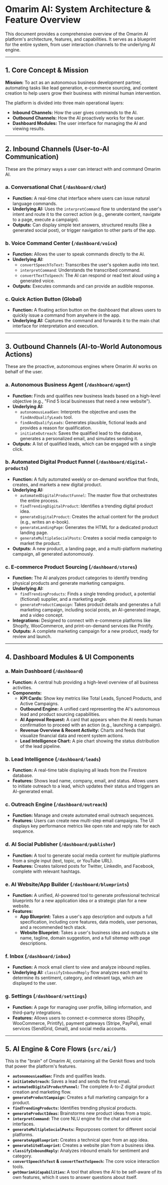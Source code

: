 
# Omarim AI: System Architecture & Feature Overview

This document provides a comprehensive overview of the Omarim AI platform's architecture, features, and capabilities. It serves as a blueprint for the entire system, from user interaction channels to the underlying AI engine.

---

## 1. Core Concept & Mission

**Mission:** To act as an autonomous business development partner, automating tasks like lead generation, e-commerce sourcing, and content creation to help users grow their business with minimal human intervention.

The platform is divided into three main operational layers:
- **Inbound Channels:** How the user gives commands to the AI.
- **Outbound Channels:** How the AI proactively works for the user.
- **Dashboard Modules:** The user interface for managing the AI and viewing results.

---

## 2. Inbound Channels (User-to-AI Communication)

These are the primary ways a user can interact with and command Omarim AI.

### a. Conversational Chat (`/dashboard/chat`)
- **Function:** A real-time chat interface where users can issue natural language commands.
- **Underlying AI:** Uses the `interpretCommand` flow to understand the user's intent and route it to the correct action (e.g., generate content, navigate to a page, execute a campaign).
- **Outputs:** Can display simple text answers, structured results (like a generated social post), or trigger navigation to other parts of the app.

### b. Voice Command Center (`/dashboard/voice`)
- **Function:** Allows the user to speak commands directly to the AI.
- **Underlying AI:**
    - `convertSpeechToText`: Transcribes the user's spoken audio into text.
    - `interpretCommand`: Understands the transcribed command.
    - `convertTextToSpeech`: The AI can respond or read text aloud using a generated voice.
- **Outputs:** Executes commands and can provide an audible response.

### c. Quick Action Button (Global)
- **Function:** A floating action button on the dashboard that allows users to quickly issue a command from anywhere in the app.
- **Underlying AI:** Captures the command and forwards it to the main chat interface for interpretation and execution.

---

## 3. Outbound Channels (AI-to-World Autonomous Actions)

These are the proactive, autonomous engines where Omarim AI works on behalf of the user.

### a. Autonomous Business Agent (`/dashboard/agent`)
- **Function:** Finds and qualifies new business leads based on a high-level objective (e.g., "Find 5 local businesses that need a new website").
- **Underlying AI:**
    - `autonomousLeadGen`: Interprets the objective and uses the `findAndQualifyLeads` tool.
    - `findAndQualifyLeads`: Generates plausible, fictional leads and provides a reason for qualification.
    - `initiateOutreach`: Saves the qualified lead to the database, generates a personalized email, and simulates sending it.
- **Outputs:** A list of qualified leads, which can be engaged with a single click.

### b. Automated Digital Product Funnel (`/dashboard/digital-products`)
- **Function:** A fully automated weekly or on-demand workflow that finds, creates, and markets a new digital product.
- **Underlying AI:**
    - `automatedDigitalProductFunnel`: The master flow that orchestrates the entire process.
    - `findTrendingDigitalProduct`: Identifies a trending digital product idea.
    - `generateDigitalProduct`: Creates the actual content for the product (e.g., writes an e-book).
    - `generateLandingPage`: Generates the HTML for a dedicated product landing page.
    - `generateMultipleSocialPosts`: Creates a social media campaign to market the product.
- **Outputs:** A new product, a landing page, and a multi-platform marketing campaign, all generated autonomously.

### c. E-commerce Product Sourcing (`/dashboard/stores`)
- **Function:** The AI analyzes product categories to identify trending physical products and generate marketing campaigns.
- **Underlying AI:**
    - `findTrendingProducts`: Finds a single trending product, a potential (fictional) supplier, and a marketing angle.
    - `generateProductCampaign`: Takes product details and generates a full marketing campaign, including social posts, an AI-generated image, and a video concept.
- **Integrations:** Designed to connect with e-commerce platforms like Shopify, WooCommerce, and print-on-demand services like Printify.
- **Outputs:** A complete marketing campaign for a new product, ready for review and launch.

---

## 4. Dashboard Modules & UI Components

### a. Main Dashboard (`/dashboard`)
- **Function:** A central hub providing a high-level overview of all business activities.
- **Components:**
    - **KPI Cards:** Show key metrics like Total Leads, Synced Products, and Active Campaigns.
    - **Outbound Engine:** A unified card representing the AI's autonomous lead and product sourcing capabilities.
    - **AI Approval Request:** A card that appears when the AI needs human confirmation to proceed with an action (e.g., launching a campaign).
    - **Revenue Overview & Recent Activity:** Charts and feeds that visualize financial data and recent system actions.
    - **Lead Intelligence Chart:** A pie chart showing the status distribution of the lead pipeline.

### b. Lead Intelligence (`/dashboard/leads`)
- **Function:** A real-time table displaying all leads from the Firestore database.
- **Features:** Shows lead name, company, email, and status. Allows users to initiate outreach to a lead, which updates their status and triggers an AI-generated email.

### c. Outreach Engine (`/dashboard/outreach`)
- **Function:** Manage and create automated email outreach sequences.
- **Features:** Users can create new multi-step email campaigns. The UI displays key performance metrics like open rate and reply rate for each sequence.

### d. AI Social Publisher (`/dashboard/publisher`)
- **Function:** A tool to generate social media content for multiple platforms from a single input (text, topic, or YouTube URL).
- **Features:** Creates tailored posts for Twitter, LinkedIn, and Facebook, complete with relevant hashtags.

### e. AI Website/App Builder (`/dashboard/blueprints`)
- **Function:** A unified, AI-powered tool to generate professional technical blueprints for a new application idea or a strategic plan for a new website.
- **Features:**
    - **App Blueprint:** Takes a user's app description and outputs a full specification, including core features, data models, user personas, and a recommended tech stack.
    - **Website Blueprint:** Takes a user's business idea and outputs a site name, tagline, domain suggestion, and a full sitemap with page descriptions.

### f. Inbox (`/dashboard/inbox`)
- **Function:** A mock email client to view and analyze inbound replies.
- **Underlying AI:** `classifyInboundReply` flow analyzes each email to determine its sentiment, category, and relevant tags, which are displayed to the user.

### g. Settings (`/dashboard/settings`)
- **Function:** A page for managing user profile, billing information, and third-party integrations.
- **Features:** Allows users to connect e-commerce stores (Shopify, WooCommerce, Printify), payment gateways (Stripe, PayPal), email services (SendGrid, Gmail), and social media accounts.

---

## 5. AI Engine & Core Flows (`src/ai/`)

This is the "brain" of Omarim AI, containing all the Genkit flows and tools that power the platform's features.

- **`autonomousLeadGen`:** Finds and qualifies leads.
- **`initiateOutreach`:** Saves a lead and sends the first email.
- **`automatedDigitalProductFunnel`:** The complete A-to-Z digital product creation and marketing flow.
- **`generateProductCampaign`:** Creates a full marketing campaign for a product.
- **`findTrendingProducts`:** Identifies trending physical products.
- **`generateProductIdeas`:** Brainstorms new product ideas from a topic.
- **`interpretCommand`:** The core NLU engine for the chat and voice interfaces.
- **`generateMultipleSocialPosts`:** Repurposes content for different social platforms.
- **`generateAppBlueprint`:** Creates a technical spec from an app idea.
- **`generateSiteBlueprint`:** Creates a website plan from a business idea.
- **`classifyInboundReply`:** Analyzes inbound emails for sentiment and category.
- **`convertSpeechToText` & `convertTextToSpeech`:** The core voice interaction tools.
- **`getOmarimAiCapabilities`:** A tool that allows the AI to be self-aware of its own features, which it uses to answer questions about itself.
